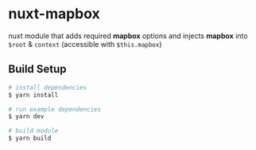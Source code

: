 # nuxt-mapbox

nuxt module that adds required **mapbox** options and injects **mapbox** into `$root` & `context` (accessible with `$this.mapbox`)

## Build Setup

```bash
# install dependencies
$ yarn install

# run example dependencies
$ yarn dev

# build module
$ yarn build
```
